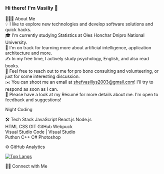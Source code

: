 ### Hi there! I'm Vasiliy 👋


👨🏻‍💻  About Me  
💡  I like to explore new technologies and develop software solutions and quick hacks.  
🎓  I'm currently studying Statistics at Oles Honchar Dnipro National University.  
🌱  I'm on track for learning more about  artificial intelligence, application architecture and more.  
✍️  In my free time, I actively study psychology, English, and also read books.  
💬  Feel free to reach out to me for pro bono consulting and volunteering, or just for some interesting discussion.  
✉️  You can shoot me an email at shefvasiliys2003@gmail.com! I'll try to respond as soon as I can.  
📄  Please have a look at my Résumé for more details about me. I'm open to feedback and suggestions!  

Night Coding

🛠  Tech Stack
JavaScript  React.js  Node.js  
HTML  CSS  GIT  GitHub Webpuck  
Visual Studio Code  |  Visual Studio  
Puthon  C++  C#  Photoshop   
  
   
⚙️  GitHub Analytics 
 
[![Top Langs](https://github-readme-stats.vercel.app/api/top-langs/?username=anuraghazra&layout=compact)](https://github.com/vasiliy23v/github-readme-stats)
 

🤝🏻  Connect with Me
      
